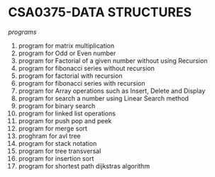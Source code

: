 # CSA0375-DATA STRUCTURES

*programs*

1.  program for matrix multiplication
2.  program for Odd or Even number 
3.  program  for Factorial of a given number without using Recursion
4.  program for fibonacci series without recursion
5.  program for factorial with recursion
6.  program for fibonacci series with recursion
7.  program for  Array operations such as Insert, Delete and Display
8.  program for search a number using Linear Search method 
9.  program for binary search
10. program for linked list operations
11. program for push pop and peek
12. program for merge sort
13. proghram for avl tree
14. program for stack notation
15. program for tree transversal
16. program for insertion sort
17. program for shortest path dijkstras algorithm







 
